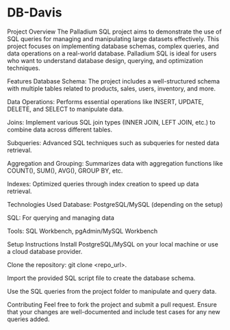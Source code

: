 # DB-Davis
Project Overview
The Palladium SQL project aims to demonstrate the use of SQL queries for managing and manipulating large datasets effectively. This project focuses on implementing database schemas, complex queries, and data operations on a real-world database. Palladium SQL is ideal for users who want to understand database design, querying, and optimization techniques.

Features
Database Schema: The project includes a well-structured schema with multiple tables related to products, sales, users, inventory, and more.

Data Operations: Performs essential operations like INSERT, UPDATE, DELETE, and SELECT to manipulate data.

Joins: Implement various SQL join types (INNER JOIN, LEFT JOIN, etc.) to combine data across different tables.

Subqueries: Advanced SQL techniques such as subqueries for nested data retrieval.

Aggregation and Grouping: Summarizes data with aggregation functions like COUNT(), SUM(), AVG(), GROUP BY, etc.

Indexes: Optimized queries through index creation to speed up data retrieval.

Technologies Used
Database: PostgreSQL/MySQL (depending on the setup)

SQL: For querying and managing data

Tools: SQL Workbench, pgAdmin/MySQL Workbench

Setup Instructions
Install PostgreSQL/MySQL on your local machine or use a cloud database provider.

Clone the repository: git clone <repo_url>.

Import the provided SQL script file to create the database schema.

Use the SQL queries from the project folder to manipulate and query data.

Contributing
Feel free to fork the project and submit a pull request. Ensure that your changes are well-documented and include test cases for any new queries added.
